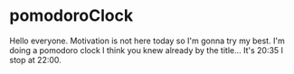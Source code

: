 # pomodoroClock

Hello everyone.
Motivation is not here today so I'm gonna try my best.
I'm doing a pomodoro clock I think you knew already by the title...
It's 20:35 I stop at 22:00.
